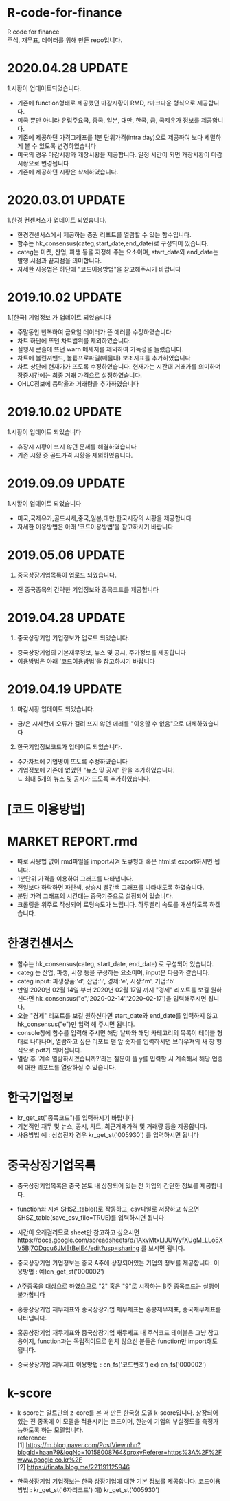 # R-code-for-finance
R code for finance <br>
주식, 재무표, 데이터를 위해 만든 repo입니다. 

# 2020.04.28 UPDATE
1.시황이 업데이트되었습니다.
- 기존에 function형태로 제공했던 마감시황이 RMD, r마크다운 형식으로 제공합니다. <br>
- 미국 뿐만 아니라 유럽주요국, 중국, 일본, 대만, 한국, 금, 국제유가 정보를 제공합니다. <br>
- 기존에 제공하던 가격그래프를 1분 단위가격(intra day)으로 제공하여 보다 세밀하게 볼 수 있도록 변경하였습니다 <br>
- 미국의 경우 마감시황과 개장시황을 제공합니다. 일정 시간이 되면 개장시황이 마감시황으로 변경됩니다 <br>
- 기존에 제공하던 시황은 삭제하였습니다. <br>

# 2020.03.01 UPDATE
1.한경 컨센서스가 업데이트 되었습니다.
- 한경컨센서스에서 제공하는 증권 리포트를 열람할 수 있는 함수입니다. <br>
- 함수는 hk_consensus(categ,start_date,end_date)로 구성되어 있습니다. <br>
- categ는 마켓, 산업, 파생 등을 지정해 주는 요소이며, start_date와 end_date는 발행 시점과 끝지점을 의미합니다. <br>
- 자세한 사용법은 하단에 "코드이용방법"을 참고해주시기 바랍니다 <br>

# 2019.10.02 UPDATE
1.[한국] 기업정보 가 업데이트 되었습니다
- 주말동안 반복하여 금요일 데이터가 뜬 에러를 수정하였습니다 <br>
- 차트 하단에 뜨던 차트범위를 제외하였습니다. <br>
- 실행시 콘솔에 뜨던 warn 메세지를 제외하여 가독성을 늘렸습니다. <br>
- 차트에 볼린져밴드, 볼륨프로파일(매물대) 보조지표를 추가하였습니다 <br>
- 차트 상단에 현재가가 뜨도록 수정하였습니다. 현재가는 시간대 거래가를 의미하며 장중시간에는 최종 거래 가격으로 설정하였습니다. <br>
- OHLC정보에 등락율과 거래량을 추가하였습니다 <br>

# 2019.10.02 UPDATE
1.시황이 업데이트 되었습니다
- 휴장시 시황이 뜨지 않던 문제를 해결하였습니다 <br>
- 기존 시황 중 골드가격 시황을 제외하였습니다. <br>

# 2019.09.09 UPDATE
1.시황이 업데이트 되었습니다
- 미국,국제유가,골드시세,중국,일본,대만,한국시장의 시황을 제공합니다 <br>
- 자세한 이용방법은 아래 '코드이용방법'을 참고하시기 바랍니다 <br>

# 2019.05.06 UPDATE
1. 중국상장기업목록이 업로드 되었습니다.
- 전 중국종목의 간략한 기업정보와 종목코드를 제공합니다 <br>

# 2019.04.28 UPDATE
1. 중국상장기업 기업정보가 업로드 되었습니다.
- 중국상장기업의 기본재무정보, 뉴스 및 공시, 주가정보를 제공합니다 <br>
- 이용방법은 아래 '코드이용방법'을 참고하시기 바랍니다 <br>

# 2019.04.19 UPDATE
1. 마감시황 업데이트 되었습니다.
- 금/은 시세란에 오류가 걸려 뜨지 않던 에러를 "이용할 수 없음"으로 대체하였습니다 <br>

2. 한국기업정보코드가 업데이트 되었습니다.
- 주가차트에 기업명이 뜨도록 수정하였습니다 <br>
- 기업정보에 기존에 없었던 "뉴스 및 공시" 란을 추가하였습니다.<br>
  ㄴ 최대 5개의 뉴스 및 공시가 뜨도록 추가하였습니다.<br>

# [코드 이용방법]
# MARKET REPORT.rmd
- 따로 사용법 없이 rmd파일을 import시켜 도큐형태 혹은 html로 export하시면 됩니다. <br>
- 1분단위 가격을 이용하여 그래프를 나타냅니다. <br>
- 전일보다 하락하면 파란색, 상승시 빨간색 그래프를 나타내도록 하였습니다. <br>
- 분당 가격 그래프의 시간대는 중국기준으로 설정되어 있습니다. <br>
- 크롤링을 위주로 작성되어 로딩속도가 느립니다. 하루빨리 속도를 개선하도록 하겠습니다. <br>

# 한경컨센서스
- 함수는 hk_consensus(categ, start_date, end_date) 로 구성되어 있습니다. <br>
- categ 는 산업, 파생, 시장 등을 구성하는 요소이며, input은 다음과 같습니다. <br>
- categ input: 파생상품:'d', 산업:'i', 경제:'e', 시장:'m', 기업:'b'  <br>
- 만일 2020년 02월 14일 부터 2020년 02월 17일 까지 "경제" 리포트를 보길 원하신다면 hk_consensus("e",'2020-02-14','2020-02-17')을 입력해주시면 됩니다. <br>
- 오늘 "경제" 리포트를 보길 원하신다면 start_date와 end_date를 입력하지 않고 hk_consensus("e")만 입력 해 주시면 됩니다. <br>
- console창에 함수를 입력해 주시면 해당 날짜와 해당 카테고리의 목록이 테이블 형태로 나타나며, 열람하고 싶은 리포트 맨 앞 숫자를 입력하시면 브라우져의 새 창 형식으로 pdf가 띄어집니다. <br>
- 열람 후 '계속 열람하시겠습니까?'라는 질문이 뜰 y를 입력할 시 계속해서 해당 업종에 대한 리포트를 열람하실 수 있습니다. <br>

# 한국기업정보
- kr_get_st("종목코드")를 입력하시기 바랍니다 <br>
- 기본적인 재무 및 뉴스, 공시, 차트, 최근거래가격 및 거래량 등을 제공합니다.
- 사용방법 예 : 삼성전자 경우 kr_get_st('005930') 를 입력하시면 됩니다  <br>

# 중국상장기업목록
- 중국상장기업목록은 중국 본토 내 상장되어 있는 전 기업의 간단한 정보를 제공합니다. <br>
- function화 시켜 SHSZ_table()로 작동하고, csv파일로 저장하고 싶으면 SHSZ_table(save_csv_file=TRUE)를 입력하시면 됩니다 <br>
- 시간이 오래걸리므로 sheet만 참고하고 싶으시면 https://docs.google.com/spreadsheets/d/1AxvMtxLIJUWyfXUgM_LLo5XV5Bj7ODqcu6JMEtBelE4/edit?usp=sharing 를 보시면 됩니다.

- 중국상장기업 기업정보는 중국 A주에 상장되어있는 기업의 정보를 제공합니다. 이용방법 : 예)cn_get_st('000002') <br>
- A주종목을 대상으로 하였으므로 "2" 혹은 "9"로 시작하는 B주 종목코드는 실행이 불가합니다 <br>
- 홍콩상장기업 재무제표와 중국상장기업 제무제표는 홍콩재무제표, 중국재무제표를 나타냅니다. <br>

- 홍콩상장기업 재무제표와 중국상장기업 재무제표 내 주식코드 테이블은 그냥 참고용이지, function과는 독립적이므로 원치 않으신 분들은 function만 import해도 됩니다. <br>

- 중국상장기업 재무제표 이용방법 : cn_fs('코드번호') ex) cn_fs('000002') <br>

# k-score
- k-score는 알트만의 z-core를 본 떠 만든 한국형 모델 k-score입니다. 상장되어 있는 전 종목에 이 모델을 적용시키는 코드이며, 한눈에 기업의 부실정도를 측정가능하도록 하는 모델입니다.<br>
reference: <br>
[1] https://m.blog.naver.com/PostView.nhn?blogId=haan79&logNo=10158008764&proxyReferer=https%3A%2F%2Fwww.google.co.kr%2F<br>
[2] https://finata.blog.me/221191125946

- 한국상장기업 기업정보는 한국 상장기업에 대한 기본 정보를 제공합니다. 코드이용방법 : kr_get_st('6자리코드') 예) kr_get_st('005930')<br>

